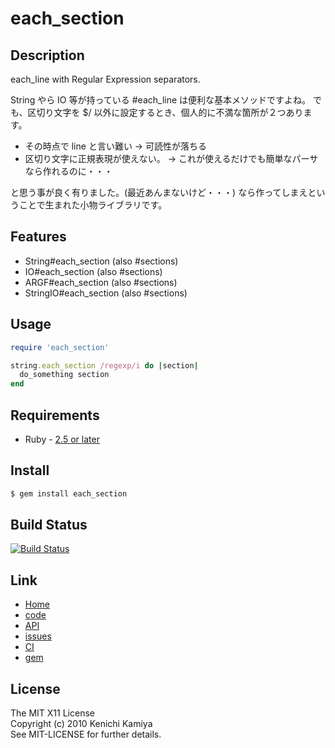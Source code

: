 each_section
============

Description
-----------

each_line with Regular Expression separators.

String やら IO 等が持っている #each_line は便利な基本メソッドですよね。
でも、区切り文字を $/ 以外に設定するとき、個人的に不満な箇所が２つあります。
* その時点で line と言い難い
  -> 可読性が落ちる
* 区切り文字に正規表現が使えない。
  -> これが使えるだけでも簡単なパーサなら作れるのに・・・

と思う事が良く有りました。(最近あんまないけど・・・)
なら作ってしまえということで生まれた小物ライブラリです。

Features
--------

* String#each_section (also #sections)
* IO#each_section (also #sections)
* ARGF#each_section (also #sections)
* StringIO#each_section (also #sections)

Usage
-----

```ruby
require 'each_section'

string.each_section /regexp/i do |section|
  do_something section
end
```

Requirements
-------------

* Ruby - [2.5 or later](http://travis-ci.org/#!/kachick/each_section)

Install
-------

```bash
$ gem install each_section
```

Build Status
-------------

[![Build Status](https://secure.travis-ci.org/kachick/each_section.png)](http://travis-ci.org/kachick/each_section)

Link
----

* [Home](http://kachick.github.com/each_section)
* [code](https://github.com/kachick/each_section)
* [API](http://kachick.github.com/each_section/yard/frames.html)
* [issues](https://github.com/kachick/each_section/issues)
* [CI](http://travis-ci.org/#!/kachick/each_section)
* [gem](https://rubygems.org/gems/each_section)

License
--------

The MIT X11 License  
Copyright (c) 2010 Kenichi Kamiya  
See MIT-LICENSE for further details.

